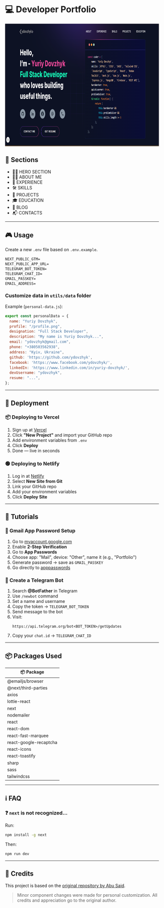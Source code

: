 
# 💻 Developer Portfolio

<p align="center" width="100%">
  <img height="400" src="https://github.com/ydovzhyk/my-portfolio/blob/main/app/assets/main.png" alt="Preview">
</p>

## 🔖 Sections

- 🧑‍💼 HERO SECTION
- 👨‍🎨 ABOUT ME
- 💼 EXPERIENCE
- 🛠️ SKILLS
- 📁 PROJECTS
- 🎓 EDUCATION
- 📝 BLOG
- 📬 CONTACTS

---

## 🎮 Usage

Create a new `.env` file based on `.env.example`.

```env
NEXT_PUBLIC_GTM=
NEXT_PUBLIC_APP_URL=
TELEGRAM_BOT_TOKEN=
TELEGRAM_CHAT_ID=
GMAIL_PASSKEY=
EMAIL_ADDRESS=
```

### Customize data in `utils/data` folder

Example (`personal-data.js`):

```js
export const personalData = {
  name: "Yuriy Dovzhyk",
  profile: "/profile.png",
  designation: "Full Stack Developer",
  description: "My name is Yuriy Dovzhyk...",
  email: "ydovzhyk@gmail.com",
  phone: "+380503562938",
  address: "Kyiv, Ukraine",
  github: 'https://github.com/ydovzhyk',
  facebook: 'https://www.facebook.com/ydovzhyk/',
  linkedIn: 'https://www.linkedin.com/in/yuriy-dovzhyk/',
  devUsername: "ydovzhyk",
  resume: "...",
};
```

---

## 🚀 Deployment

### 📦 Deploying to Vercel

1. Sign up at [Vercel](https://vercel.com/)
2. Click **"New Project"** and import your GitHub repo
3. Add environment variables from `.env`
4. Click **Deploy**
5. Done — live in seconds

### 🟢 Deploying to Netlify

1. Log in at [Netlify](https://www.netlify.com/)
2. Select **New Site from Git**
3. Link your GitHub repo
4. Add your environment variables
5. Click **Deploy Site**

---

## 🔧 Tutorials

### 📧 Gmail App Password Setup

1. Go to [myaccount.google.com](https://myaccount.google.com/)
2. Enable **2-Step Verification**
3. Go to **App Passwords**
4. Choose app: "Mail", device: "Other", name it (e.g., "Portfolio")
5. Generate password → save as `GMAIL_PASSKEY`
6. Go directly to [apppasswords](https://myaccount.google.com/apppasswords)

### 🤖 Create a Telegram Bot

1. Search **@BotFather** in Telegram
2. Use `/newbot` command
3. Set a name and username
4. Copy the token → `TELEGRAM_BOT_TOKEN`
5. Send message to the bot
6. Visit:
   ```
   https://api.telegram.org/bot<BOT_TOKEN>/getUpdates
   ```
7. Copy your `chat.id` → `TELEGRAM_CHAT_ID`

---

## 📦 Packages Used

| 📦 Package               |
|--------------------------|
| @emailjs/browser         |
| @next/third-parties      |
| axios                    |
| lottie-react             |
| next                     |
| nodemailer               |
| react                    |
| react-dom                |
| react-fast-marquee       |
| react-google-recaptcha   |
| react-icons              |
| react-toastify           |
| sharp                    |
| sass                     |
| tailwindcss              |

---

## ℹ️ FAQ

### ❓ `next` is not recognized...

Run:

```bash
npm install -g next
```

Then:

```bash
npm run dev
```

---

## 🙏 Credits

This project is based on the [original repository by Abu Said](https://github.com/said7388/developer-portfolio).

> Minor component changes were made for personal customization.
> All credits and appreciation go to the original author.


